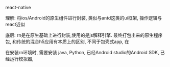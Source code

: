 react-native

理解: 将ios/Android的原生组件进行封装, 类似与antd这类的ui框架, 操作逻辑与react近似

底层: rn是在原生基础上进行封装,使用的是js解释引擎. 最终打包出来的原生程序包, 和传统的混合h5应用有本质上的区别, 不同于包壳式app, 在





在安装rn环境时, 需要安装 java, Python, 已经Android studio的Android SDK, 已经运行模拟器, 

